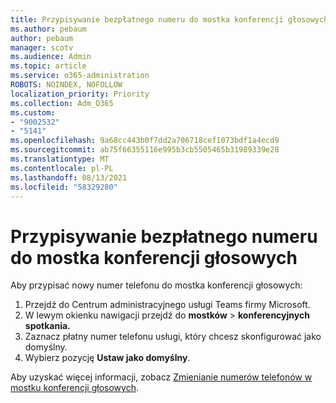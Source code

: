 ```yaml
---
title: Przypisywanie bezpłatnego numeru do mostka konferencji głosowych
ms.author: pebaum
author: pebaum
manager: scotv
ms.audience: Admin
ms.topic: article
ms.service: o365-administration
ROBOTS: NOINDEX, NOFOLLOW
localization_priority: Priority
ms.collection: Adm_O365
ms.custom:
- "9002532"
- "5141"
ms.openlocfilehash: 9a68cc443b0f7dd2a706718cef1073bdf1a4ecd9
ms.sourcegitcommit: ab75f66355116e995b3cb5505465b31989339e28
ms.translationtype: MT
ms.contentlocale: pl-PL
ms.lasthandoff: 08/13/2021
ms.locfileid: "58329280"
---
```

# <a name="assign-a-toll-free-number-to-your-audio-conferencing-bridge"></a>Przypisywanie bezpłatnego numeru do mostka konferencji głosowych

Aby przypisać nowy numer telefonu do mostka konferencji głosowych:

1. Przejdź do Centrum administracyjnego usługi Teams firmy Microsoft.
1. W lewym okienku nawigacji przejdź do **mostków**  >  **konferencyjnych spotkania.**
1. Zaznacz płatny numer telefonu usługi, który chcesz skonfigurować jako domyślny.
1. Wybierz pozycję **Ustaw jako domyślny**.

Aby uzyskać więcej informacji, zobacz [Zmienianie numerów telefonów w mostku konferencji głosowych](https://docs.microsoft.com/MicrosoftTeams/change-the-phone-numbers-on-your-audio-conferencing-bridge).
